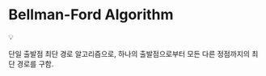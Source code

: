 # Bellman-Ford Algorithm

<aside>
💡

단일 출발점 최단 경로 알고리즘으로, 하나의 출발점으로부터 모든 다른 정점까지의 최단 경로를 구함.

</aside>